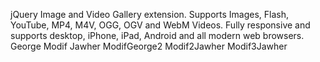 jQuery Image and Video Gallery extension. Supports Images, Flash, YouTube, MP4, M4V, OGG, OGV and WebM Videos. Fully responsive and supports desktop, iPhone, iPad, Android and all modern web browsers.
George Modif Jawher ModifGeorge2 Modif2Jawher Modif3Jawher